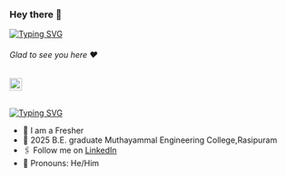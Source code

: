### Hey there :wave:

[![Typing SVG](https://readme-typing-svg.herokuapp.com?color=%2336BCF7&lines=This+is+Gurumoorthy )](https://git.io/typing-svg)
###### Glad to see you here :heart:
   
<a href="https://linkedin.com/in/gurumoorthy-s">
  <kbd>
  <img align="centre" alt="Guru's LinkdeIn" width="22px" src="https://cdn-icons-png.flaticon.com/512/174/174857.png" />
</a>

</a>

<br/>
<br/>

[![Typing SVG](https://readme-typing-svg.herokuapp.com?color=%2336BCF7&lines=Let's+Connect)](https://git.io/typing-svg)

- 🏢 I am a Fresher
- 🏫 2025 B.E. graduate Muthayammal Engineering College,Rasipuram
- 🖇 Follow me on [LinkedIn](https://linkedin.com/in/gurumoorthy-s)
- 👯 Pronouns: He/Him
